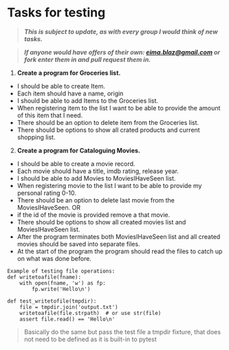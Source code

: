 # Tasks for testing

>__*This is subject to update, as with every group I would think of new tasks.*__

>__*If anyone would have offers of their own: eima.blaz@gmail.com or fork enter them in and pull request them in.*__


1. **Create a program for Groceries list.**
- I should be able to create Item.
- Each item should have a name, origin
- I should be able to add Items to the Groceries list.
- When registering item to the list I want to be able
    to provide the amount of this item that I need.
- There should be an option to delete item
from the Groceries list.
- There should be options to show all crated products
and current shopping list.

2. **Create a program for Cataloguing Movies.**

- I should be able to create a movie record.
- Each movie should have a title, imdb rating, release year.
- I should be able to add Movies to MoviesIHaveSeen list.
- When registering movie to the list I want to be able
    to provide my personal rating 0-10.
- There should be an option to delete last movie
from the MoviesIHaveSeen. OR 
- if the id of the movie is provided remove a that movie.
- There should be options to show all created movies list
and MoviesIHaveSeen list.
- After the program terminates both MoviesIHaveSeen  list 
and all created movies should be saved into separate files.
- At the start of the program the program should read the files to catch up on what was done before.
~~~
Example of testing file operations:
def writetoafile(fname):
    with open(fname, 'w') as fp:
        fp.write('Hello\n')

def test_writetofile(tmpdir):
    file = tmpdir.join('output.txt')
    writetoafile(file.strpath)  # or use str(file)
    assert file.read() == 'Hello\n'
~~~
>Basically do the same but pass the test file a tmpdir fixture, 
that does not need to be defined as it is built-in to pytest

